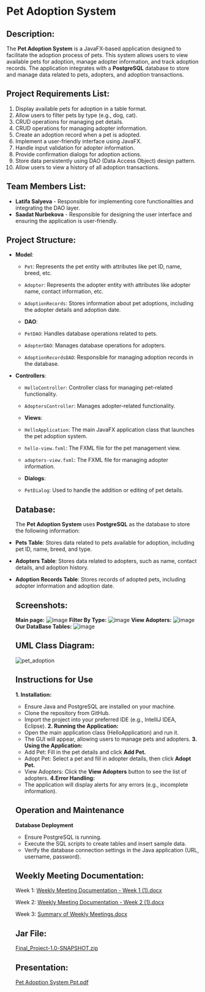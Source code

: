 # Pet Adoption System

## Description:
The **Pet Adoption System** is a JavaFX-based application designed to facilitate the adoption process of pets. This system allows users to view available pets for adoption, manage adopter information, and track adoption records. The application integrates with a **PostgreSQL** database to store and manage data related to pets, adopters, and adoption transactions.

## Project Requirements List:
1. Display available pets for adoption in a table format.
2. Allow users to filter pets by type (e.g., dog, cat).
3. CRUD operations for managing pet details.
4. CRUD operations for managing adopter information.
5. Create an adoption record when a pet is adopted.
6. Implement a user-friendly interface using JavaFX.
7. Handle input validation for adopter information.
8. Provide confirmation dialogs for adoption actions.
9. Store data persistently using DAO (Data Access Object) design pattern.
10. Allow users to view a history of all adoption transactions.

## Team Members List:
- **Latifa Salyeva** -  Responsible for implementing core functionalities and integrating the DAO layer.
- **Saadat Nurbekova** - Responsible for designing the user interface and ensuring the application is user-friendly.

## Project Structure:
- **Model**:
  - `Pet`: Represents the pet entity with attributes like pet ID, name, breed, etc.
  - `Adopter`: Represents the adopter entity with attributes like adopter name, contact information, etc.
  - `AdoptionRecords`: Stores information about pet adoptions, including the adopter details and adoption date.

  - **DAO**:
  - `PetDAO`: Handles database operations related to pets.
  - `AdopterDAO`: Manages database operations for adopters.
  - `AdoptionRecordsDAO`: Responsible for managing adoption records in the database.


- **Controllers**:
  - `HelloController`: Controller class for managing pet-related functionality.
  - `AdoptersController`: Manages adopter-related functionality.
 
  - **Views**:
  - `HelloApplication`: The main JavaFX application class that launches the pet adoption system.
  - `hello-view.fxml`: The FXML file for the pet management view.
  - `adopters-view.fxml`: The FXML file for managing adopter information.
 
  - **Dialogs**:
  - `PetDialog`: Used to handle the addition or editing of pet details.
 
  ## Database:
  The **Pet Adoption System** uses **PostgreSQL** as the database to store the following information:
- **Pets Table**: Stores data related to pets available for adoption, including pet ID, name, breed, and type.
- **Adopters Table**: Stores data related to adopters, such as name, contact details, and adoption history.
- **Adoption Records Table**: Stores records of adopted pets, including adopter information and adoption date.
 
  ## Screenshots:
  **Main page:** ![image](https://github.com/user-attachments/assets/b0659411-9f48-4264-af7a-d29ed0899072)
  **Filter By Type:** ![image](https://github.com/user-attachments/assets/c9b65658-0fb3-42a7-92ae-7ec6b8fef29f)
  **View Adopters:** ![image](https://github.com/user-attachments/assets/99c2b5d6-e009-4679-b465-bd6c48ea0203)
  **Our DataBase Tables:** ![image](https://github.com/user-attachments/assets/7a079163-1246-4e42-a7dc-8dbbe7d4a741)


  ## UML Class Diagram:
  ![pet_adoption](https://github.com/user-attachments/assets/4394596a-0de7-490a-9b7b-c441e0e3f1c5)

  ## Instructions for Use
     **1. Installation:**
  - Ensure Java and PostgreSQL are installed on your machine.
  - Clone the repository from GitHub.
  - Import the project into your preferred IDE (e.g., IntelliJ IDEA, Eclipse).
     **2. Running the Application:**
  - Open the main application class (HelloApplication) and run it.
  - The GUI will appear, allowing users to manage pets and adopters.
    **3. Using the Application:**
  - Add Pet: Fill in the pet details and click **Add Pet.**
  - Adopt Pet: Select a pet and fill in adopter details, then click **Adopt Pet.**
  - View Adopters: Click the **View Adopters** button to see the list of adopters.
    **4.Error Handling:**
  - The application will display alerts for any errors (e.g., incomplete information).
 
  ## Operation and Maintenance
     **Database Deployment**
  - Ensure PostgreSQL is running.
  - Execute the SQL scripts to create tables and insert sample data.
  - Verify the database connection settings in the Java application (URL, username, password).

  ## Weekly Meeting Documentation:
  Week 1: [Weekly Meeting Documentation - Week 1 (1).docx](https://github.com/user-attachments/files/18037969/Weekly.Meeting.Documentation.-.Week.1.1.docx)
  
  Week 2: [Weekly Meeting Documentation - Week 2 (1).docx](https://github.com/user-attachments/files/18037976/Weekly.Meeting.Documentation.-.Week.2.1.docx)
  
  Week 3: [Summary of Weekly Meetings.docx](https://github.com/user-attachments/files/18037979/Summary.of.Weekly.Meetings.docx)

  ## Jar File:
  [Final_Project-1.0-SNAPSHOT.zip](https://github.com/user-attachments/files/18048776/Final_Project-1.0-SNAPSHOT.zip)

  ## Presentation:
  [Pet Adoption System Ppt.pdf](https://github.com/user-attachments/files/18139595/Pet.Adoption.System.Ppt.pdf)

  
